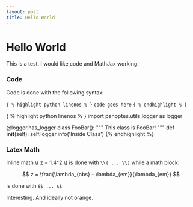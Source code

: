 ```yaml
---
layout: post
title: Hello World
---
```


# Hello World

This is a test. I would like code and MathJax working.

### Code

Code is done with the following syntax:

`{ % highlight python linenos % }`
`code goes here`
`{ % endhighlight % }`

{ % highlight python linenos % }
import panoptes.utils.logger as logger

@logger.has_logger
class FooBar():
  """ This class is FooBar! """
  def __init__(self):
    self.logger.info('Inside Class')
{% endhighlight %}


### Latex Math

Inline math \\( z = 1.4^2 \\) is done with `\\( ... \\)` while a math block:

$$ z = \frac{\lambda_{obs} - \lambda_{em}}{\lambda_{em}} $$

is done with `$$ ... $$`

Interesting. And ideally not orange.
